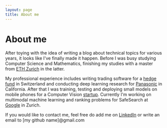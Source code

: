 ```yaml
---
layout: page
title: About me
---
```

# About me

After toying with the idea of writing a blog about technical topics for various years, it looks like I've finally made it happen. Before I was busy studying Computer Science and Mathematics, finishing my studies with a master from [ETH Zurich](https://math.ethz.ch/) in the latter. 

My professional experience includes writing trading software for a [hedge fund](http://www.stonemilliner.com/) in Switzerland and conducting deep learning research for [Panasonic](https://www.panasonic.com/global/corporate/technology-design/r-and-d.html) in California. After that I was training, testing and deploying small models on mobile phones for a Computer Vision [startup](https://www.scandit.com/). Currently I'm working on multimodal machine learning and ranking problems for SafeSearch at [Google](https://www.google.com) in Zurich.

If you would like to contact me, feel free do add me on [LinkedIn](https://linkedin.com/in/heinzerm) or write an email to [my github name]@gmail.com


